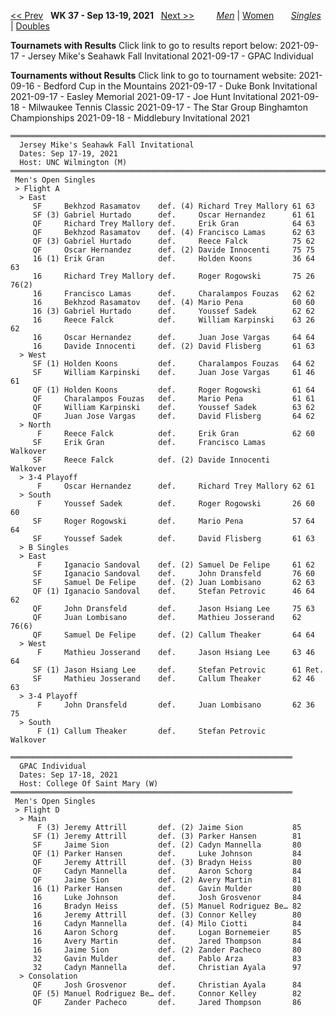 [<< Prev](men_singles_2136.md) &nbsp; **WK 37 - Sep 13-19, 2021** &nbsp; [Next >>](men_singles_2138.md) &nbsp;&nbsp;&nbsp;&nbsp;&nbsp;&nbsp;&nbsp; [*Men*](./men_singles_2137.md) &#124; [Women](./women_singles_2137.md) &nbsp;&nbsp;&nbsp;&nbsp;&nbsp; [*Singles*](./men_singles_2137.md) &#124; [Doubles](./men_doubles_2137.md)

**Tournamets with Results**
Click link to go to results report below:
  2021-09-17 - Jersey Mike's Seahawk Fall Invitational
  2021-09-17 - GPAC Individual

**Tournaments without Results**
Click link to go to tournament website:
  2021-09-16 - Bedford Cup in the Mountains
  2021-09-17 - Duke Bonk Invitational
  2021-09-17 - Easley Memorial
  2021-09-17 - Joe Hunt Invitational
  2021-09-18 - Milwaukee Tennis Classic
  2021-09-17 - The Star Group Binghamton Championships
  2021-09-18 - Middlebury Invitational 2021

<a name="21-41355"></a>
~~~
══════════════════════════════════════════════════════════════════════════
  Jersey Mike's Seahawk Fall Invitational
  Dates: Sep 17-19, 2021
  Host: UNC Wilmington (M)
══════════════════════════════════════════════════════════════════════════
 Men's Open Singles
 > Flight A
  > East
     SF     Bekhzod Rasamatov    def. (4) Richard Trey Mallory 61 63
     SF (3) Gabriel Hurtado      def.     Oscar Hernandez      61 61
     QF     Richard Trey Mallory def.     Erik Gran            64 63
     QF     Bekhzod Rasamatov    def. (4) Francisco Lamas      62 63
     QF (3) Gabriel Hurtado      def.     Reece Falck          75 62
     QF     Oscar Hernandez      def. (2) Davide Innocenti     75 75
     16 (1) Erik Gran            def.     Holden Koons         36 64 63
     16     Richard Trey Mallory def.     Roger Rogowski       75 26 76(2)
     16     Francisco Lamas      def.     Charalampos Fouzas   62 62
     16     Bekhzod Rasamatov    def. (4) Mario Pena           60 60
     16 (3) Gabriel Hurtado      def.     Youssef Sadek        62 62
     16     Reece Falck          def.     William Karpinski    63 26 62
     16     Oscar Hernandez      def.     Juan Jose Vargas     64 64
     16     Davide Innocenti     def. (2) David Flisberg       61 63
  > West
     SF (1) Holden Koons         def.     Charalampos Fouzas   64 62
     SF     William Karpinski    def.     Juan Jose Vargas     61 46 61
     QF (1) Holden Koons         def.     Roger Rogowski       61 64
     QF     Charalampos Fouzas   def.     Mario Pena           61 61
     QF     William Karpinski    def.     Youssef Sadek        63 62
     QF     Juan Jose Vargas     def.     David Flisberg       64 62
  > North
      F     Reece Falck          def.     Erik Gran            62 60
     SF     Erik Gran            def.     Francisco Lamas      Walkover
     SF     Reece Falck          def. (2) Davide Innocenti     Walkover
  > 3-4 Playoff
      F     Oscar Hernandez      def.     Richard Trey Mallory 62 61
  > South
      F     Youssef Sadek        def.     Roger Rogowski       26 60 60
     SF     Roger Rogowski       def.     Mario Pena           57 64 64
     SF     Youssef Sadek        def.     David Flisberg       61 63
  > B Singles
  > East
      F     Iganacio Sandoval    def. (2) Samuel De Felipe     61 62
     SF     Iganacio Sandoval    def.     John Dransfeld       76 60
     SF     Samuel De Felipe     def. (2) Juan Lombisano       62 63
     QF (1) Iganacio Sandoval    def.     Stefan Petrovic      46 64 62
     QF     John Dransfeld       def.     Jason Hsiang Lee     75 63
     QF     Juan Lombisano       def.     Mathieu Josserand    62 76(6)
     QF     Samuel De Felipe     def. (2) Callum Theaker       64 64
  > West
      F     Mathieu Josserand    def.     Jason Hsiang Lee     63 46 64
     SF (1) Jason Hsiang Lee     def.     Stefan Petrovic      61 Ret.
     SF     Mathieu Josserand    def.     Callum Theaker       62 46 63
  > 3-4 Playoff
      F     John Dransfeld       def.     Juan Lombisano       62 36 75
  > South
      F (1) Callum Theaker       def.     Stefan Petrovic      Walkover
~~~

<a name="21-76336"></a>
~~~
═══════════════════════════════════════════════════════════════
  GPAC Individual
  Dates: Sep 17-18, 2021
  Host: College Of Saint Mary (W)
═══════════════════════════════════════════════════════════════
 Men's Open Singles
 > Flight D
  > Main
      F (3) Jeremy Attrill       def. (2) Jaime Sion           85
     SF (1) Jeremy Attrill       def. (3) Parker Hansen        81
     SF     Jaime Sion           def. (2) Cadyn Mannella       80
     QF (1) Parker Hansen        def.     Luke Johnson         84
     QF     Jeremy Attrill       def. (3) Bradyn Heiss         80
     QF     Cadyn Mannella       def.     Aaron Schorg         84
     QF     Jaime Sion           def. (2) Avery Martin         81
     16 (1) Parker Hansen        def.     Gavin Mulder         80
     16     Luke Johnson         def.     Josh Grosvenor       84
     16     Bradyn Heiss         def. (5) Manuel Rodriguez Be… 82
     16     Jeremy Attrill       def. (3) Connor Kelley        80
     16     Cadyn Mannella       def. (4) Milo Ciotti          84
     16     Aaron Schorg         def.     Logan Bornemeier     85
     16     Avery Martin         def.     Jared Thompson       84
     16     Jaime Sion           def. (2) Zander Pacheco       80
     32     Gavin Mulder         def.     Pablo Arza           83
     32     Cadyn Mannella       def.     Christian Ayala      97
  > Consolation
     QF     Josh Grosvenor       def.     Christian Ayala      84
     QF (5) Manuel Rodriguez Be… def.     Connor Kelley        82
     QF     Zander Pacheco       def.     Jared Thompson       86
~~~